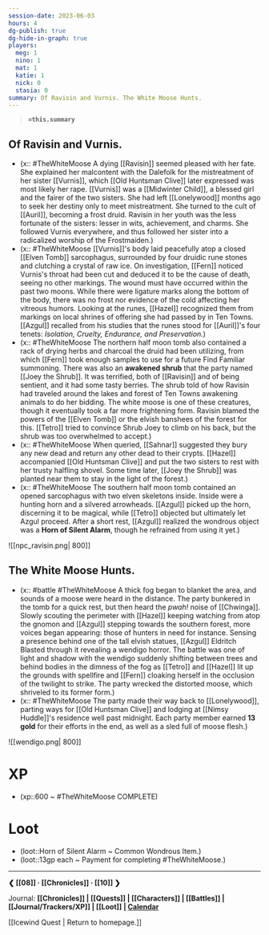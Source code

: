 ```yaml
---
session-date: 2023-06-03
hours: 4
dg-publish: true
dg-hide-in-graph: true
players: 
  meg: 1
  nino: 1
  mat: 1
  katie: 1
  nick: 0
  stasia: 0
summary: Of Ravisin and Vurnis. The White Moose Hunts.
---
```

> **`=this.summary`**
## Of Ravisin and Vurnis.
- (x:: #TheWhiteMoose A dying [[Ravisin]] seemed pleased with her fate. She explained her malcontent with the Dalefolk for the mistreatment of her sister [[Vurnis]], which [[Old Huntsman Clive]] later expressed was most likely her rape. [[Vurnis]] was a [[Midwinter Child]], a blessed girl and the fairer of the two sisters. She had left [[Lonelywood]] months ago to seek her destiny only to meet mistreatment. She turned to the cult of [[Auril]], becoming a frost druid. Ravisin in her youth was the less fortunate of the sisters: lesser in wits, achievement, and charms. She followed Vurnis everywhere, and thus followed her sister into a radicalized worship of the Frostmaiden.)
- (x:: #TheWhiteMoose [[Vurnis]]'s body laid peacefully atop a closed [[Elven Tomb]] sarcophagus, surrounded by four druidic rune stones and clutching a crystal of raw ice. On investigation, [[Fern]] noticed Vurnis's throat had been cut and deduced it to be the cause of death, seeing no other markings. The wound must have occurred within the past two moons. While there were ligature marks along the bottom of the body, there was no frost nor evidence of the cold affecting her vitreous humors. Looking at the runes, [[Hazel]] recognized them from markings on local shrines of offering she had passed by in Ten Towns. [[Azgul]] recalled from his studies that the runes stood for [[Auril]]'s four tenets: *Isolation, Cruelty, Endurance, and Preservation.*)
- (x:: #TheWhiteMoose The northern half moon tomb also contained a rack of drying herbs and charcoal the druid had been utilizing, from which [[Fern]] took enough samples to use for a future Find Familiar summoning. There was also an **awakened shrub** that the party named [[Joey the Shrub]]. It was terrified, both of [[Ravisin]] and of being sentient, and it had some tasty berries. The shrub told of how Ravisin had traveled around the lakes and forest of Ten Towns awakening animals to do her bidding. The white moose is one of these creatures, though it eventually took a far more frightening form. Ravisin blamed the powers of the [[Elven Tomb]] or the elvish banshees of the forest for this. [[Tetro]] tried to convince Shrub Joey to climb on his back, but the shrub was too overwhelmed to accept.)
- (x:: #TheWhiteMoose When queried, [[Sahnar]] suggested they bury any new dead and return any other dead to their crypts. [[Hazel]] accompanied [[Old Huntsman Clive]] and put the two sisters to rest with her trusty halfling shovel. Some time later, [[Joey the Shrub]] was planted near them to stay in the light of the forest.)
- (x:: #TheWhiteMoose The southern half moon tomb contained an opened sarcophagus with two elven skeletons inside. Inside were a hunting horn and a silvered arrowheads. [[Azgul]] picked up the horn, discerning it to be magical, while [[Tetro]] objected but ultimately let Azgul proceed. After a short rest, [[Azgul]] realized the wondrous object was a **Horn of Silent Alarm**, though he refrained from using it yet.)

![[npc_ravisin.png| 800]]

## The White Moose Hunts.

- (x:: #battle #TheWhiteMoose A thick fog began to blanket the area, and sounds of a moose were heard in the distance. The party bunkered in the tomb for a quick rest, but then heard the *pwah!* noise of [[Chwinga]]. Slowly scouting the perimeter with [[Hazel]] keeping watching from atop the gnomon and [[Azgul]] stepping towards the southern forest, more voices began appearing: those of hunters in need for instance. Sensing a presence behind one of the tall elvish statues, [[Azgul]] Eldritch Blasted through it revealing a wendigo horror. The battle was one of light and shadow with the wendigo suddenly shifting between trees and behind bodies in the dimness of the fog as [[Tetro]] and [[Hazel]] lit up the grounds with spellfire and [[Fern]] cloaking herself in the occlusion of the twilight to strike. The party wrecked the distorted moose, which shriveled to its former form.)
- (x:: #TheWhiteMoose The party made their way back to [[Lonelywood]], parting ways for [[Old Huntsman Clive]] and lodging at [[Nimsy Huddle]]'s residence well past midnight. Each party member earned **13 gold** for their efforts in the end, as well as a sled full of moose flesh.)

![[wendigo.png| 800]]

# XP
- (xp::600 ~ #TheWhiteMoose COMPLETE)

# Loot
- (loot::Horn of Silent Alarm ~ Common Wondrous Item.)
- (loot::13gp each ~ Payment for completing #TheWhiteMoose.)

---
**❮ [[08]] · [[Chronicles]]  ·  [[10]] ❯**

Journal: **[[Chronicles]] | [[Quests]] |  [[Characters]] | [[Battles]] | [[Journal/Trackers/XP]] | [[Loot]] | [Calendar](https://app.fantasy-calendar.com/calendars/38f9e3f5098bac1f655a4fb4241f35eb)**

[[Icewind Quest | Return to homepage.]]
